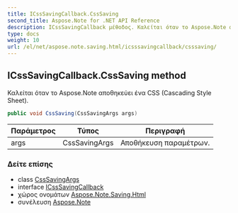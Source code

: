 ```yaml
---
title: ICssSavingCallback.CssSaving
second_title: Aspose.Note for .NET API Reference
description: ICssSavingCallback μέθοδος. Καλείται όταν το Aspose.Note αποθηκεύει ένα CSS Cascading Style Sheet.
type: docs
weight: 10
url: /el/net/aspose.note.saving.html/icsssavingcallback/csssaving/
---
```

## ICssSavingCallback.CssSaving method

Καλείται όταν το Aspose.Note αποθηκεύει ένα CSS (Cascading Style Sheet).

```csharp
public void CssSaving(CssSavingArgs args)
```

| Παράμετρος | Τύπος | Περιγραφή |
| --- | --- | --- |
| args | CssSavingArgs | Αποθήκευση παραμέτρων. |

### Δείτε επίσης

* class [CssSavingArgs](../../csssavingargs/)
* interface [ICssSavingCallback](../)
* χώρος ονομάτων [Aspose.Note.Saving.Html](../../icsssavingcallback/)
* συνέλευση [Aspose.Note](../../../)


